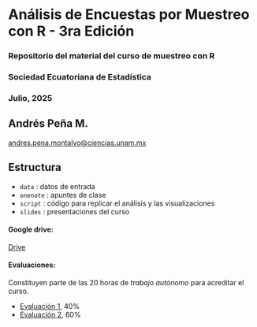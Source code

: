 # Análisis de Encuestas por Muestreo con R - 3ra Edición
### Repositorio del material del curso de muestreo con R 
### Sociedad Ecuatoriana de Estadística
### Julio, 2025 

## Andrés Peña M.
[andres.pena.montalvo@ciencias.unam.mx](mailto:andres.pena.montalvo@ciencias.unam.mx)

## Estructura
* `data` : datos de entrada
* `onenote` : apuntes de clase
* `script` : código para replicar el análisis y las visualizaciones
* `slides` : presentaciones del curso


#### Google drive:
[Drive](https://drive.google.com/drive/folders/1nKK4FFTld8COBd3Pb7KicU_AguFwDNyu)

#### Evaluaciones:
Constituyen parte de las 20 horas de *trabajo autónomo* para acreditar el curso.
* [Evaluación 1](https://forms.gle/FcXX3aosyegPbLXK9), 40%
* [Evaluación 2](https://forms.gle/v8tjTzaKPqcuJLPr7), 60%
